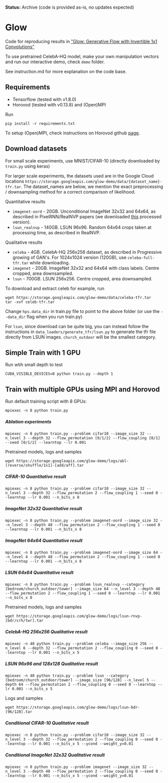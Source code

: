**Status:** Archive (code is provided as-is, no updates expected)

# Glow

Code for reproducing results in ["Glow: Generative Flow with Invertible 1x1 Convolutions"](https://d4mucfpksywv.cloudfront.net/research-covers/glow/paper/glow.pdf)

To use pretrained CelebA-HQ model, make your own manipulation vectors and run our interactive demo, check `demo` folder.

See instruction.md for more explanation on the code base.

## Requirements

 - Tensorflow (tested with v1.8.0)
 - Horovod (tested with v0.13.8) and (Open)MPI

Run
```
pip install -r requirements.txt
```

To setup (Open)MPI, check instructions on Horovod github [page](https://github.com/uber/horovod).

## Download datasets
For small scale experiments, use MNIST/CIFAR-10 (directly downloaded by `train.py` using keras)

For larger scale experiments, the datasets used are in the Google Cloud locations `https://storage.googleapis.com/glow-demo/data/{dataset_name}-tfr.tar`. The dataset_names are below, we mention the exact preprocessing / downsampling method for a correct comparison of likelihood.

Quantitative results
- `imagenet-oord` - 20GB. Unconditional ImageNet 32x32 and 64x64, as described in PixelRNN/RealNVP papers (we downloaded [this](http://image-net.org/small/download.php) processed version).
- `lsun_realnvp` - 140GB. LSUN 96x96. Random 64x64 crops taken at processing time, as described in RealNVP.

Qualitative results
- `celeba` - 4GB. CelebA-HQ 256x256 dataset, as described in Progressive growing of GAN's. For 1024x1024 version (120GB), use `celeba-full-tfr.tar` while downloading.
- `imagenet` - 20GB. ImageNet 32x32 and 64x64 with class labels. Centre cropped, area downsampled.
- `lsun` - 700GB. LSUN 256x256. Centre cropped, area downsampled.

To download and extract celeb for example, run
```
wget https://storage.googleapis.com/glow-demo/data/celeba-tfr.tar
tar -xvf celeb-tfr.tar
```
Change `hps.data_dir` in train.py file to point to the above folder (or use the `--data_dir` flag when you run train.py)

For `lsun`, since download can be quite big, you can instead follow the instructions in `data_loaders/generate_tfr/lsun.py` to generate the tfr file directly from LSUN images. `church_outdoor` will be the smallest category.

## Simple Train with 1 GPU

Run wtih small depth to test
```
CUDA_VISIBLE_DEVICES=0 python train.py --depth 1
```

## Train with multiple GPUs using MPI and Horovod

Run default training script with 8 GPUs:
```
mpiexec -n 8 python train.py
```

##### Ablation experiments

```
mpiexec -n 8 python train.py --problem cifar10 --image_size 32 --n_level 3 --depth 32 --flow_permutation [0/1/2] --flow_coupling [0/1] --seed [0/1/2] --learntop --lr 0.001
```

Pretrained models, logs and samples
```
wget https://storage.googleapis.com/glow-demo/logs/abl-[reverse/shuffle/1x1]-[add/aff].tar
```

##### CIFAR-10 Quantitative result

```
mpiexec -n 8 python train.py --problem cifar10 --image_size 32 --n_level 3 --depth 32 --flow_permutation 2 --flow_coupling 1 --seed 0 --learntop --lr 0.001 --n_bits_x 8
```

##### ImageNet 32x32 Quantitative result

```
mpiexec -n 8 python train.py --problem imagenet-oord --image_size 32 --n_level 3 --depth 48 --flow_permutation 2 --flow_coupling 1 --seed 0 --learntop --lr 0.001 --n_bits_x 8
```

##### ImageNet 64x64 Quantitative result
```
mpiexec -n 8 python train.py --problem imagenet-oord --image_size 64 --n_level 4 --depth 48 --flow_permutation 2 --flow_coupling 1 --seed 0 --learntop --lr 0.001 --n_bits_x 8
```

##### LSUN 64x64 Quantitative result
```
mpiexec -n 8 python train.py --problem lsun_realnvp --category [bedroom/church_outdoor/tower] --image_size 64 --n_level 3 --depth 48 --flow_permutation 2 --flow_coupling 1 --seed 0 --learntop --lr 0.001 --n_bits_x 8
```

Pretrained models, logs and samples
```
wget https://storage.googleapis.com/glow-demo/logs/lsun-rnvp-[bdr/crh/twr].tar
```

##### CelebA-HQ 256x256 Qualitative result

```
mpiexec -n 40 python train.py --problem celeba --image_size 256 --n_level 6 --depth 32 --flow_permutation 2 --flow_coupling 0 --seed 0 --learntop --lr 0.001 --n_bits_x 5
```

##### LSUN 96x96 and 128x128 Qualitative result
```
mpiexec -n 40 python train.py --problem lsun --category [bedroom/church_outdoor/tower] --image_size [96/128] --n_level 5 --depth 64 --flow_permutation 2 --flow_coupling 0 --seed 0 --learntop --lr 0.001 --n_bits_x 5
```

Logs and samples
```
wget https://storage.googleapis.com/glow-demo/logs/lsun-bdr-[96/128].tar
```

##### Conditional CIFAR-10 Qualitative result
```
mpiexec -n 8 python train.py --problem cifar10 --image_size 32 --n_level 3 --depth 32 --flow_permutation 2 --flow_coupling 0 --seed 0 --learntop --lr 0.001 --n_bits_x 5 --ycond --weight_y=0.01
```

##### Conditional ImageNet 32x32 Qualitative result
```
mpiexec -n 8 python train.py --problem imagenet --image_size 32 --n_level 3 --depth 48 --flow_permutation 2 --flow_coupling 0 --seed 0 --learntop --lr 0.001 --n_bits_x 5 --ycond --weight_y=0.01
```

